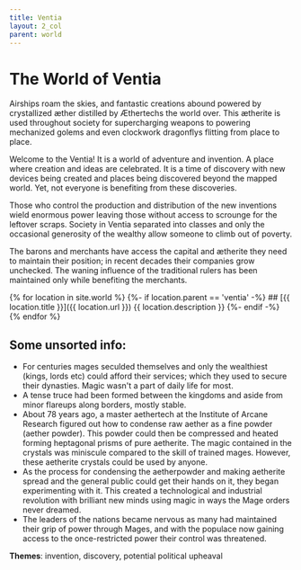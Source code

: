 ```yaml
---
title: Ventia
layout: 2_col
parent: world
---
```

# The World of Ventia

Airships roam the skies, and fantastic creations abound powered by crystallized &aelig;ther distilled by &AElig;thertechs the world over. This &aelig;therite is used throughout society for supercharging weapons to powering mechanized golems and even clockwork dragonflys flitting from place to place.

Welcome to the Ventia! It is a world of adventure and invention. A place where creation and ideas are celebrated. It is a time of discovery with new devices being created and places being discovered beyond the mapped world. Yet, not everyone is benefiting from these discoveries.

Those who control the production and distribution of the new inventions wield enormous power leaving those without access to scrounge for the leftover scraps. Society in Ventia separated into classes and only the occasional generosity of the wealthy allow someone to climb out of poverty.

The barons and merchants have access the capital and &aelig;therite they need to maintain their position; in recent decades their companies grow unchecked. The waning influence of the traditional rulers has been maintained only while benefiting the merchants.

<div class="fullwidth"></div>

<skillblock markdown="block">
{% for location in site.world %}
{%- if location.parent == 'ventia' -%}
## [{{ location.title }}]({{ location.url }})
{{ location.description }}
{%- endif -%}
{% endfor %}
</skillblock>

## Some unsorted info: 
* For centuries mages seculded themselves and only the wealthiest (kings, lords etc) could afford their services; which they used to secure their dynasties. Magic wasn't a part of daily life for most.
* A tense truce had been formed between the kingdoms and aside from minor flareups along borders, mostly stable.
* About 78 years ago, a master aethertech at the Institute of Arcane Research figured out how to condense raw aether as a fine powder (aether powder). This powder could then be compressed and heated forming heptagonal prisms of pure aetherite. The magic contained in the crystals was miniscule compared to the skill of trained mages. However, these aetherite crystals could be used by anyone.
* As the process for condensing the aetherpowder and making aetherite spread and the general public could get their hands on it, they began experimenting with it. This created a technological and industrial revolution with brilliant new minds using magic in ways the Mage orders never dreamed.
* The leaders of the nations became nervous as many had maintained their grip of power through Mages, and with the populace now gaining access to the once-restricted power their control was threatened.

**Themes**: invention, discovery, potential political upheaval